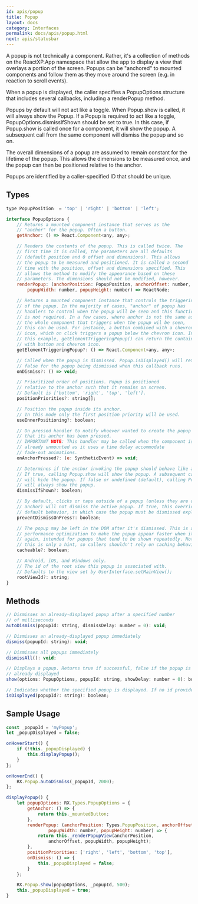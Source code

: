 ```yaml
---
id: apis/popup
title: Popup
layout: docs
category: Interfaces
permalink: docs/apis/popup.html
next: apis/statusbar
---
```


A popup is not technically a component. Rather, it's a collection of methods on the ReactXP.App namespace that allow the app to display a view that overlays a portion of the screen. Popups can be "anchored" to mounted components and follow them as they move around the screen (e.g. in reaction to scroll events).

When a popup is displayed, the caller specifies a PopupOptions structure that includes several callbacks, including a renderPopup method.

Popups by default will not act like a toggle. When Popup.show is called, it will always show the Popup. If a Popup is required to act like a toggle, PopupOptions.dismissIfShown should be set to true. In this case, if Popup.show is called once for a component, it will show the popup. A subsequent call from the same component will dismiss the popup and so on.

The overall dimensions of a popup are assumed to remain constant for the lifetime of the popup. This allows the dimensions to be measured once, and the popup can then be positioned relative to the anchor.

Popups are identified by a caller-specified ID that should be unique.

## Types
``` javascript
type PopupPosition  = 'top' | 'right' | 'bottom' | 'left';

interface PopupOptions {
    // Returns a mounted component instance that serves as the
    // "anchor" for the popup. Often a button.
    getAnchor: () => React.Component<any, any>;

    // Renders the contents of the popup. This is called twice. The
    // first time it is called, the parameters are all defaults
    // (default position and 0 offset and dimensions). This allows
    // the popup to be measured and positioned. It is called a second
    // time with the position, offset and dimensions specified. This
    // allows the method to modify the appearance based on these
    // parameters. The dimensions should not be modified, however.
    renderPopup: (anchorPosition: PopupPosition, anchorOffset: number,
        popupWidth: number, popupHeight: number) => ReactNode;

    // Returns a mounted component instance that controls the triggering
    // of the popup. In the majority of cases, "anchor" of popup has
    // handlers to control when the popup will be seen and this function
    // is not required. In a few cases, where anchor is not the same as
    // the whole component that triggers when the popup wil be seen,
    // this can be used. For instance, a button combined with a chevron
    // icon, which on click triggers a popup below the chevron icon. In
    // this example, getElementTriggeringPopup() can return the container
    // with button and chevron icon.
    getElementTriggeringPopup?: () => React.Component<any, any>;

    // Called when the popup is dismissed. Popup.isDisplayed() will return
    // false for the popup being dismissed when this callback runs.
    onDismiss?: () => void;

    // Prioritized order of positions. Popup is positioned
    // relative to the anchor such that it remains on screen.
    // Default is ['bottom', 'right', 'top', 'left'].
    positionPriorities?: string[];

    // Position the popup inside its anchor.
    // In this mode only the first position priority will be used.
    useInnerPositioning?: boolean;

    // On pressed handler to notify whoever wanted to create the popup
    // that its anchor has been pressed.
    // IMPORTANT NOTE: This handler may be called when the component is
    // already unmounted as it uses a time delay accommodate
    // fade-out animations.
    onAnchorPressed?: (e: SyntheticEvent) => void;

    // Determines if the anchor invoking the popup should behave like a toggle.
    // If true, calling Popup.show will show the popup. A subsequent call
    // will hide the popup. If false or undefined (default), calling Popup.show
    // will always show the popup.
    dismissIfShown?: boolean;

    // By default, clicks or taps outside of a popup (unless they are on the
    // anchor) will not dismiss the active popup. If true, this overrides the
    // default behavior, in which case the popup must be dismissed explicitly.
    preventDismissOnPress?: boolean;

    // The popup may be left in the DOM after it's dismissed. This is a
    // performance optimization to make the popup appear faster when it's shown
    // again, intended for popups that tend to be shown repeatedly. Note that
    // this is only a hint, so callers shouldn't rely on caching behavior.
    cacheable?: boolean;

    // Android, iOS, and Windows only.
    // The id of the root view this popup is associated with.
    // Defaults to the view set by UserInterface.setMainView();
    rootViewId?: string;
}
```

## Methods

``` javascript
// Dismisses an already-displayed popup after a specified number
// of milliseconds
autoDismiss(popupId: string, dismissDelay: number = 0): void;

// Dismisses an already-displayed popup immediately
dismiss(popupId: string): void;

// Dismisses all popups immediately
dismissAll(): void;

// Displays a popup. Returns true if successful, false if the popup is
// already displayed
show(options: PopupOptions, popupId: string, showDelay: number = 0): boolean;

// Indicates whether the specified popup is displayed. If no id provided indicates if some popup is displayed.
isDisplayed(popupId?: string): boolean;
```

## Sample Usage

``` javascript
const _popupId = 'myPopup';
let _popupDisplayed = false;

onHoverStart() {
    if (!this._popupDisplayed) {
        this.displayPopup();
    }
};

onHoverEnd() {
    RX.Popup.autoDismiss(_popupId, 2000);
};

displayPopup() {
    let popupOptions: RX.Types.PopupOptions = {
        getAnchor: () => {
            return this._mountedButton;
        },
        renderPopup: (anchorPosition: Types.PopupPosition, anchorOffset: number,
                popupWidth: number, popupHeight: number) => {
            return this._renderPopupView(anchorPosition,
                anchorOffset, popupWidth, popupHeight);
        },
        positionPriorities: ['right', 'left', 'bottom', 'top'],
        onDismiss: () => {
            this._popupDisplayed = false;
        }
    };

    RX.Popup.show(popupOptions, _popupId, 500);
    this._popupDisplayed = true;
}
```

